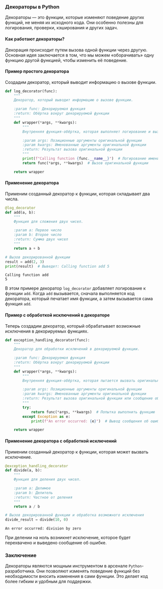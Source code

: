 ### Декораторы в Python

Декораторы — это функции, которые изменяют поведение других функций, не меняя их исходного кода. Они особенно полезны для логирования, проверки, кэширования и других задач.

#### Как работают декораторы?

Декорация происходит путем вызова одной функции через другую. Основная идея заключается в том, что мы можем «оборачивать» одну функцию другой функцией, чтобы изменить её поведение.

#### Пример простого декоратора

Создадим декоратор, который выводит информацию о вызове функции.


```python
def log_decorator(func):
    """
    Декоратор, который выводит информацию о вызове функции.

    :param func: Декорируемая функция
    :return: Обёртка вокруг декорируемой функции
    """
    def wrapper(*args, **kwargs):
        """
        Внутренняя функция-обёртка, которая выполняет логирование и вызывает оригинальную функцию.

        :param args: Позиционные аргументы оригинальной функции
        :param kwargs: Именованные аргументы оригинальной функции
        :return: Результат вызова оригинальной функции
        """
        print(f"Calling function {func.__name__}")  # Логирование имени функции
        return func(*args, **kwargs)  # Вызов оригинальной функции

    return wrapper

```

#### Применение декоратора

Применим созданный декоратор к функции, которая складывает два числа.


```python
@log_decorator
def add(a, b):
    """
    Функция для сложения двух чисел.

    :param a: Первое число
    :param b: Второе число
    :return: Сумма двух чисел
    """
    return a + b

# Вызов декорированной функции
result = add(2, 3)
print(result)  # Выведет: Calling function add 5
```

    Calling function add
    5
    

В этом примере декоратор `log_decorator` добавляет логирование к функции `add`. Когда `add` вызывается, сначала выполняется код декоратора, который печатает имя функции, а затем вызывается сама функция `add`.

#### Пример с обработкой исключений в декораторе

Теперь создадим декоратор, который обрабатывает возможные исключения в декорируемых функциях.


```python
def exception_handling_decorator(func):
    """
    Декоратор для обработки исключений в декорируемой функции.

    :param func: Декорируемая функция
    :return: Обёртка вокруг декорируемой функции
    """
    def wrapper(*args, **kwargs):
        """
        Внутренняя функция-обёртка, которая пытается вызвать оригинальную функцию и обрабатывает исключения.

        :param args: Позиционные аргументы оригинальной функции
        :param kwargs: Именованные аргументы оригинальной функции
        :return: Результат вызова оригинальной функции или сообщение об ошибке
        """
        try:
            return func(*args, **kwargs)  # Попытка выполнить функцию
        except Exception as e:
            print(f"An error occurred: {e}")  # Вывод сообщения об ошибке

    return wrapper
```

#### Применение декоратора с обработкой исключений

Применим созданный декоратор к функции, которая может вызвать исключение.


```python
@exception_handling_decorator
def divide(a, b):
    """
    Функция для деления двух чисел.

    :param a: Делимое
    :param b: Делитель
    :return: Частное от деления
    """
    return a / b

# Вызов декорированной функции и обработка возможного исключения
divide_result = divide(10, 0)
```

    An error occurred: division by zero
    

При делении на ноль возникнет исключение, которое будет перехвачено и выведено сообщение об ошибке.

### Заключение

Декораторы являются мощным инструментом в арсенале `Python`-разработчика. Они позволяют изменять поведение функций без необходимости вносить изменения в сами функции. Это делает код более гибким и удобным для поддержки.
